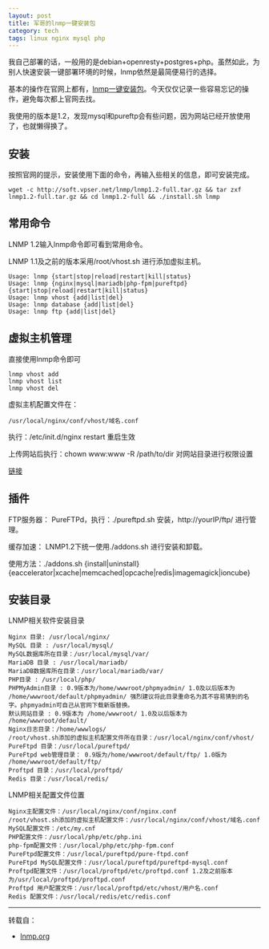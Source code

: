 ```yaml
---
layout: post
title: 军哥的lnmp一键安装包
category: tech
tags: linux nginx mysql php
---
```


我自己部署的话，一般用的是debian+openresty+postgres+php。虽然如此，为别人快速安装一键部署环境的时候，lnmp依然是最简便易行的选择。

基本的操作在官网上都有，[lnmp一键安装包](http://lnmp.org/)。今天仅仅记录一些容易忘记的操作，避免每次都上官网去找。

我使用的版本是1.2，发现mysql和pureftp会有些问题，因为网站已经开放使用了，也就懒得换了。


## 安装

按照官网的提示，安装使用下面的命令，再输入些相关的信息，即可安装完成。

	wget -c http://soft.vpser.net/lnmp/lnmp1.2-full.tar.gz && tar zxf lnmp1.2-full.tar.gz && cd lnmp1.2-full && ./install.sh lnmp

## 常用命令

LNMP 1.2输入lnmp命令即可看到常用命令。

LNMP 1.1及之前的版本采用/root/vhost.sh 进行添加虚拟主机。 

	Usage: lnmp {start|stop|reload|restart|kill|status}
	Usage: lnmp {nginx|mysql|mariadb|php-fpm|pureftpd} {start|stop|reload|restart|kill|status}
	Usage: lnmp vhost {add|list|del}
	Usage: lnmp database {add|list|del}
	Usage: lnmp ftp {add|list|del}


## 虚拟主机管理

直接使用lnmp命令即可

	lnmp vhost add
	lnmp vhost list
	lnmp vhost del

虚拟主机配置文件在：

	/usr/local/nginx/conf/vhost/域名.conf

执行：/etc/init.d/nginx restart 重启生效

上传网站后执行：chown www:www -R /path/to/dir 对网站目录进行权限设置

[链接](http://lnmp.org/install.html)

## 插件

FTP服务器： PureFTPd，执行：./pureftpd.sh 安装，http://yourIP/ftp/ 进行管理。

缓存加速： LNMP1.2下统一使用./addons.sh 进行安装和卸载。 

使用方法：./addons.sh {install|uninstall} {eaccelerator|xcache|memcached|opcache|redis|imagemagick|ioncube} 

## 安装目录

LNMP相关软件安装目录

    Nginx 目录: /usr/local/nginx/
    MySQL 目录 : /usr/local/mysql/
    MySQL数据库所在目录：/usr/local/mysql/var/
    MariaDB 目录 : /usr/local/mariadb/
    MariaDB数据库所在目录：/usr/local/mariadb/var/
    PHP目录 : /usr/local/php/
    PHPMyAdmin目录 : 0.9版本为/home/wwwroot/phpmyadmin/ 1.0及以后版本为 /home/wwwroot/default/phpmyadmin/ 强烈建议将此目录重命名为其不容易猜到的名字。phpmyadmin可自己从官网下载新版替换。
    默认网站目录 : 0.9版本为 /home/wwwroot/ 1.0及以后版本为 /home/wwwroot/default/
    Nginx日志目录：/home/wwwlogs/
    /root/vhost.sh添加的虚拟主机配置文件所在目录：/usr/local/nginx/conf/vhost/
    PureFtpd 目录：/usr/local/pureftpd/
    PureFtpd web管理目录： 0.9版为/home/wwwroot/default/ftp/ 1.0版为 /home/wwwroot/default/ftp/
    Proftpd 目录：/usr/local/proftpd/
    Redis 目录：/usr/local/redis/
    
LNMP相关配置文件位置

    Nginx主配置文件：/usr/local/nginx/conf/nginx.conf
    /root/vhost.sh添加的虚拟主机配置文件：/usr/local/nginx/conf/vhost/域名.conf
    MySQL配置文件：/etc/my.cnf
    PHP配置文件：/usr/local/php/etc/php.ini
    php-fpm配置文件：/usr/local/php/etc/php-fpm.conf
    PureFtpd配置文件：/usr/local/pureftpd/pure-ftpd.conf
    PureFtpd MySQL配置文件：/usr/local/pureftpd/pureftpd-mysql.conf
    Proftpd配置文件：/usr/local/proftpd/etc/proftpd.conf 1.2及之前版本为/usr/local/proftpd/proftpd.conf
    Proftpd 用户配置文件：/usr/local/proftpd/etc/vhost/用户名.conf
    Redis 配置文件：/usr/local/redis/etc/redis.conf
   


---

转载自：

* [lnmp.org](http://lnmp.org/)